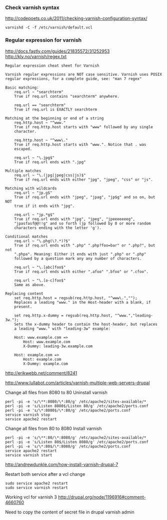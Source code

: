 ### Check varnish syntax    
http://codepoets.co.uk/2011/checking-varnish-configuration-syntax/
````
varnishd -C -f /etc/varnish/default.vcl
````

### Regular expression for varnish    
http://docs.fastly.com/guides/21835572/31252953    
http://kly.no/varnish/regex.txt


````
Regular expression cheat sheet for Varnish

Varnish regular expressions are NOT case sensitive. Varnish uses POSIX
regular expressions, for a complete guide, see: "man 7 regex"

Basic matching:
	req.url ~ "searchterm"
	True if req.url contains "searchterm" anywhere.

	req.url == "searchterm"
	True if req.url is EXACTLY searchterm

Matching at the beginning or end of a string
	req.http.host ~ "^www."
	True if req.http.host starts with "www" followed by any single
	character.

	req.http.host ~ "^www\."
	True if req.http.host starts with "www.". Notice that . was
	escaped.

	req.url ~ "\.jpg$"
	True if req.url ends with ".jpg"

Multiple matches
	req.url ~ "\.(jpg|jpeg|css|js)$"
	True if req.url ends with either "jpg", "jpeg", "css" or "js".

Matching with wildcards
	req.url ~ "jp.g$"
	True if req.url ends with "jpeg", "jpag", "jp$g" and so on, but NOT
	true if it ends with "jpg".

	req.url ~ "jp.*g$"
	True if req.url ends with "jpg", "jpeg", "jpeeeeeeeg",
	"jpasfasf@@!!g" and so forth (jp followed by 0 or more random
	characters ending with the letter 'g').

Conditional matches
	req.url ~ "\.phg(\?.*)?$"
	True if req.url ends with ".php" ".php?foo=bar" or ".php?", but not
	".phpa". Meaning: Either it ends with just ".php" or ".php"
	followed by a question mark any any number of characters.

	req.url ~ "\.[abc]foo$"
	True if req.url ends with either ".afoo" ".bfoo" or ".cfoo".

	req.url ~ "\.[a-c]foo$"
	Same as above.

Replacing content
	set req.http.host = regsub(req.http.host, "^www\.","");
	Replaces a leading "www." in the Host-header with a blank, if
	present.

	set req.http.x-dummy = regsub(req.http.host, "^www.","leading-3w.");
	Sets the x-dummy header to contain the host-header, but replaces
	a leading "www." with "leading-3w" example:

	Host: www.example.com => 
		Host: www.example.com
		X-Dummy: leading-3w.example.com

	Host: example.com =>
		Host: example.com
		X-Dummy: example.com
````

http://erikwebb.net/comment/8241

http://www.lullabot.com/articles/varnish-multiple-web-servers-drupal

Change all files from 8080 to 80
Uninstall varnish
```
perl -pi -e 's/\**:8080/\*:80/g' /etc/apache2/sites-available/*
perl -pi -e 's/Listen 8080$/Listen 80/g' /etc/apache2/ports.conf
perl -pi -e 's/\*:8080$/\*:80/g' /etc/apache2/ports.conf
service varnish stop
service apache2 restart
```

Change all files from 80 to 8080
Install varnish
```
perl -pi -e 's/\**:80/\*:8080/g' /etc/apache2/sites-available/*
perl -pi -e 's/Listen 80$/Listen 8080/g' /etc/apache2/ports.conf
perl -pi -e 's/\*:80$/\*:8080/g' /etc/apache2/ports.conf
service apache2 restart
service varnish start
```
http://andrewdunkle.com/how-install-varnish-drupal-7

Restart both service after a vcl change 
```
sudo service apache2 restart
sudo service varnish restart
```

Working vcl for varnish 3 
http://drupal.org/node/1196916#comment-4660760

Need to copy the content of secret file in drupal varnish admin